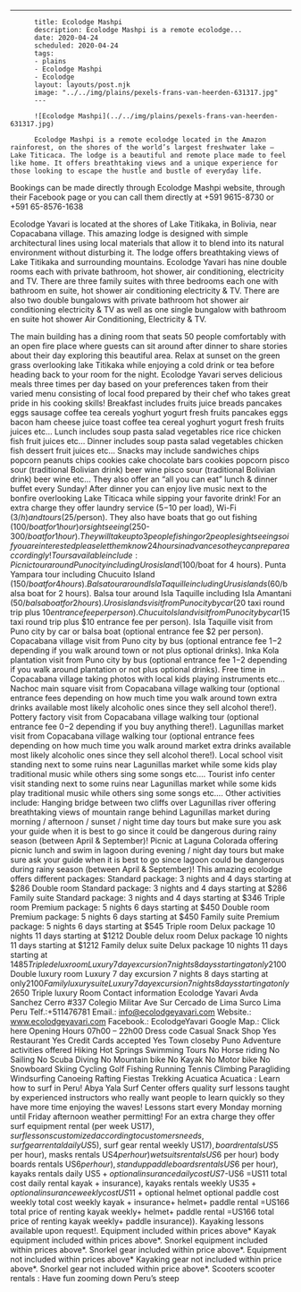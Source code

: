 ---
          title: Ecolodge Mashpi
          description: Ecolodge Mashpi is a remote ecolodge...
          date: 2020-04-24
          scheduled: 2020-04-24
          tags:
          - plains
          - Ecolodge Mashpi
          - Ecolodge
          layout: layouts/post.njk
          image: "../../img/plains/pexels-frans-van-heerden-631317.jpg"
          ---
          
          ![Ecolodge Mashpi](../../img/plains/pexels-frans-van-heerden-631317.jpg)
          
          Ecolodge Mashpi is a remote ecolodge located in the Amazon rainforest, on the shores of the world’s largest freshwater lake – Lake Titicaca. The lodge is a beautiful and remote place made to feel like home. It offers breathtaking views and a unique experience for those looking to escape the hustle and bustle of everyday life.

Bookings can be made directly through Ecolodge Mashpi website, through their Facebook page or you can call them directly at +591 9615-8730 or +591 65-8576-1638

Ecolodge Yavari is located at the shores of Lake Titikaka, in Bolivia, near Copacabana village. This amazing lodge is designed with simple architectural lines using local materials that allow it to blend into its natural environment without disturbing it. The lodge offers breathtaking views of Lake Titikaka and surrounding mountains. Ecolodge Yavari has nine double rooms each with private bathroom, hot shower, air conditioning, electricity and TV. There are three family suites with three bedrooms each one with bathroom en suite, hot shower air conditioning electricity & TV. There are also two double bungalows with private bathroom hot shower air conditioning electricity & TV as well as one single bungalow with bathroom en suite hot shower Air Conditioning, Electricity & TV.

The main building has a dining room that seats 50 people comfortably with an open fire place where guests can sit around after dinner to share stories about their day exploring this beautiful area. Relax at sunset on the green grass overlooking lake Titikaka while enjoying a cold drink or tea before heading back to your room for the night. Ecolodge Yavari serves delicious meals three times per day based on your preferences taken from their varied menu consisting of local food prepared by their chef who takes great pride in his cooking skills! Breakfast includes fruits juice breads pancakes eggs sausage coffee tea cereals yoghurt yogurt fresh fruits pancakes eggs bacon ham cheese juice toast coffee tea cereal yoghurt yogurt fresh fruits juices etc… Lunch includes soup pasta salad vegetables rice rice chicken fish fruit juices etc… Dinner includes soup pasta salad vegetables chicken fish dessert fruit juices etc… Snacks may include sandwiches chips popcorn peanuts chips cookies cake chocolate bars cookies popcorn pisco sour (traditional Bolivian drink) beer wine pisco sour (traditional Bolivian drink) beer wine etc… They also offer an “all you can eat” lunch & dinner buffet every Sunday! After dinner you can enjoy live music next to the bonfire overlooking Lake Titicaca while sipping your favorite drink! For an extra charge they offer laundry service ($5-$10 per load), Wi-Fi ($3/h) and tours ($25/person). They also have boats that go out fishing ($100/boat for 1 hour) or sightseeing ($250-$300/boat for 1 hour). They will take up to 3 people fishing or 2 people sightseeing so if you are interested please let them know 24 hours in advance so they can prepare accordingly! Tours available include: Picnic tour around Puno city including Uros island ($100/boat for 4 hours). Punta Yampara tour including Chucuito Island ($150/boat for 4 hours). Balsa tour around Isla Taquille including Urus islands ($60/balsa boat for 2 hours). Balsa tour around Isla Taquille including Isla Amantani ($50/balsa boat for 2 hours). Uros islands visit from Puno city by car ($20 taxi round trip plus $10 entrance fee per person). Chucuito Island visit from Puno city by car ($15 taxi round trip plus $10 entrance fee per person). Isla Taquille visit from Puno city by car or balsa boat (optional entrance fee $2 per person). Copacabana village visit from Puno city by bus (optional entrance fee $1-$2 depending if you walk around town or not plus optional drinks). Inka Kola plantation visit from Puno city by bus (optional entrance fee $1-$2 depending if you walk around plantation or not plus optional drinks). Free time in Copacabana village taking photos with local kids playing instruments etc… Nachoc main square visit from Copacabana village walking tour (optional entrance fees depending on how much time you walk around town extra drinks available most likely alcoholic ones since they sell alcohol there!). Pottery factory visit from Copacabana village walking tour (optional entrance fee $0-$2 depending if you buy anything there!). Lagunillas market visit from Copacabana village walking tour (optional entrance fees depending on how much time you walk around market extra drinks available most likely alcoholic ones since they sell alcohol there!). Local school visit standing next to some ruins near Lagunillas market while some kids play traditional music while others sing some songs etc…. Tourist info center visit standing next to some ruins near Lagunillas market while some kids play traditional music while others sing some songs etc…. Other activities include: Hanging bridge between two cliffs over Lagunillas river offering breathtaking views of mountain range behind Lagunillas market during morning / afternoon / sunset / night time day tours but make sure you ask your guide when it is best to go since it could be dangerous during rainy season (between April & September)! Picnic at Laguna Colorada offering picnic lunch and swim in lagoon during evening / night day tours but make sure ask your guide when it is best to go since lagoon could be dangerous during rainy season (between April & September)! This amazing ecolodge offers different packages: Standard package: 3 nights and 4 days starting at $286 Double room Standard package: 3 nights and 4 days starting at $286 Family suite Standard package: 3 nights and 4 days starting at $346 Triple room Premium package: 5 nights 6 days starting at $450 Double room Premium package: 5 nights 6 days starting at $450 Family suite Premium package: 5 nights 6 days starting at $545 Triple room Delux package 10 nights 11 days starting at $1212 Double delux room Delux package 10 nights 11 days starting at $1212 Family delux suite Delux package 10 nights 11 days starting at $1485 Triple delux room Luxury 7 day excursion 7 nights 8 days starting at only$2100 Double luxury room Luxury 7 day excursion 7 nights 8 days starting at only$2100 Family luxury suite Luxury 7 day excursion 7 nights 8 days starting at only$2650 Triple luxury Room Contact information Ecolodge Yavari Avda Sanchez Cerro #337 Colegio Militar Ave Sur Cercado de Lima Surco Lima Peru Telf.:+511476781 Email.: info@ecolodgeyavari.com Website.: www.ecolodgeyavari.com Facebook.: EcolodgeYavari Google Map.: Click here Opening Hours 07h00 – 22h00 Dress code Casual Snack Shop Yes Restaurant Yes Credit Cards accepted Yes Town closeby Puno Adventure activities offered Hiking Hot Springs Swimming Tours No Horse riding No Sailing No Scuba Diving No Mountain bike No Kayak No Motor bike No Snowboard Skiing Cycling Golf Fishing Running Tennis Climbing Paragliding Windsurfing Canoeing Rafting Fiestas Trekking Acuatica Acuatica : Learn how to surf in Peru! Abya Yala Surf Center offers quality surf lessons taught by experienced instructors who really want people to learn quickly so they have more time enjoying the waves! Lessons start every Monday morning until Friday afternoon weather permitting! For an extra charge they offer surf equipment rental (per week US$17), surf lessons customized according to customers needs, surf gear rental daily US$5), surf gear rental weekly US$17), board rentals US$5 per hour), masks rentals US$4 per hour) wetsuits rentals US$6 per hour) body boards rentals US$6 per hour), stand up paddle boards rentals US$6 per hour), kayaks rentals daily US$5 + optional insurance daily cost US$7-US6 =US11 total cost daily rental kayak + insurance), kayaks rentals weekly US$35 + optional insurance weekly cost US$11 + optional helmet optional paddle cost weekly total cost weekly kayak + insurance+ helmet+ paddle rental =US166 total price of renting kayak weekly+ helmet+ paddle rental =US166 total price of renting kayak weekly+ paddle insurance)). Kayaking lessons available upon request!. Equipment included within prices above* Kayak equipment included within prices above*. Snorkel equipment included within prices above*. Snorkel gear included within price above*. Equipment not included within prices above* Kayaking gear not included within price above*. Snorkel gear not included within price above*. Scooters scooter rentals : Have fun zooming down Peru’s steep